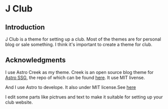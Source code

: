 # J Club

## Introduction

J Club is a theme for setting up a club. Most of the themes are for personal blog or sale something. I think it's important to create  a theme for club. 

## Acknowledgments

I use Astro Creek as my theme. Creek is an open source blog theme for [Astro SSG](https://docs.astro.build/getting-started/), the repo of which can be found [here](https://github.com/robertguss/HowToCode-Astro). It use MIT livense.

And I use Astro to develope. It also under MIT license.See [here](https://github.com/withastro/astro)

I edit some parts like pictrues and text to make it suitable for setting up your club website.